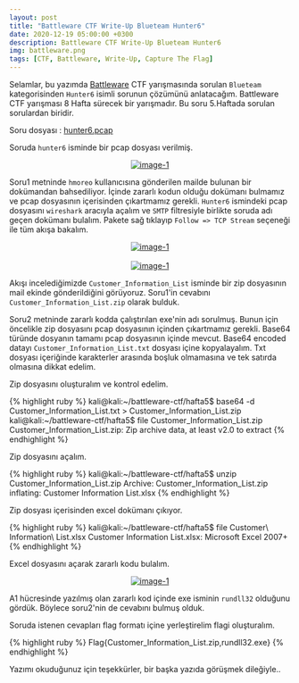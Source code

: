 ```yaml
---
layout: post
title: "Battleware CTF Write-Up Blueteam Hunter6"
date: 2020-12-19 05:00:00 +0300
description: Battleware CTF Write-Up Blueteam Hunter6
img: battleware.png
tags: [CTF, Battleware, Write-Up, Capture The Flag]
---
```

Selamlar, bu yazımda [Battleware] CTF yarışmasında sorulan `Blueteam` kategorisinden `Hunter6` isimli sorunun çözümünü anlatacağım. Battleware CTF yarışması 8 Hafta sürecek bir yarışmadır. Bu soru 5.Haftada sorulan sorulardan biridir.

Soru dosyası : [hunter6.pcap]

Soruda `hunter6` isminde bir pcap dosyası verilmiş.

<center>
  <div>
      <a class="example-image-link" href="{{site.baseurl}}/assets/img/bw-60.png" data-lightbox="example-1"><img class="example-image" src="{{site.baseurl}}/assets/img/bw-60.png" alt="image-1" /></a>
	</div>
</center>


Soru1 metninde `hmoreo` kullanıcısına gönderilen mailde bulunan bir dokümandan bahsediliyor. İçinde zararlı kodun olduğu dokümanı bulmamız ve pcap dosyasının içerisinden çıkartmamız gerekli. `Hunter6` ismindeki pcap dosyasını `wireshark` aracıyla açalım ve `SMTP` filtresiyle birlikte soruda adı geçen dokümanı bulalım. Pakete sağ tıklayıp `Follow => TCP Stream` seçeneği ile tüm akışa bakalım.


<center>
  <div>
      <a class="example-image-link" href="{{site.baseurl}}/assets/img/bw-61.png" data-lightbox="example-1"><img class="example-image" src="{{site.baseurl}}/assets/img/bw-61.png" alt="image-1" /></a>
	</div>
</center>
<br>
<center>
  <div>
      <a class="example-image-link" href="{{site.baseurl}}/assets/img/bw-62.png" data-lightbox="example-1"><img class="example-image" src="{{site.baseurl}}/assets/img/bw-62.png" alt="image-1" /></a>
	</div>
</center>


Akışı incelediğimizde `Customer_Information_List` isminde bir zip dosyasının mail ekinde gönderildiğini görüyoruz. Soru1'in cevabını `Customer_Information_List.zip` olarak bulduk. 

Soru2 metninde zararlı kodda çalıştırılan exe'nin adı sorulmuş. Bunun için öncelikle zip dosyasını pcap dosyasının içinden çıkartmamız gerekli. Base64 türünde dosyanın tamamı pcap dosyasının içinde mevcut. Base64 encoded datayı `Customer_Information_List.txt` dosyası içine kopyalayalım. Txt dosyası içeriğinde karakterler arasında boşluk olmamasına ve tek satırda olmasına dikkat edelim.  

Zip dosyasını oluşturalım ve kontrol edelim.

{% highlight ruby %}
kali@kali:~/battleware-ctf/hafta5$ base64 -d Customer_Information_List.txt > Customer_Information_List.zip
kali@kali:~/battleware-ctf/hafta5$ file Customer_Information_List.zip 
Customer_Information_List.zip: Zip archive data, at least v2.0 to extract
{% endhighlight %}

Zip dosyasını açalım.

{% highlight ruby %}
kali@kali:~/battleware-ctf/hafta5$ unzip Customer_Information_List.zip 
Archive:  Customer_Information_List.zip
  inflating: Customer Information List.xlsx
{% endhighlight %}

Zip dosyası içerisinden excel dokümanı çıkıyor.

{% highlight ruby %}
kali@kali:~/battleware-ctf/hafta5$ file Customer\ Information\ List.xlsx 
Customer Information List.xlsx: Microsoft Excel 2007+
{% endhighlight %}

Excel dosyasını açarak zararlı kodu bulalım.

<center>
  <div>
      <a class="example-image-link" href="{{site.baseurl}}/assets/img/bw-63.png" data-lightbox="example-1"><img class="example-image" src="{{site.baseurl}}/assets/img/bw-63.png" alt="image-1" /></a>
	</div>
</center>


A1 hücresinde yazılmış olan zararlı kod içinde exe isminin `rundll32` olduğunu gördük. Böylece soru2'nin de cevabını bulmuş olduk.

Soruda istenen cevapları flag formatı içine yerleştirelim flagi oluşturalım.

{% highlight ruby %}
Flag{Customer_Information_List.zip,rundll32.exe}
{% endhighlight %}

Yazımı okuduğunuz için teşekkürler, bir başka yazıda görüşmek dileğiyle..

[Battleware]: https://battleware.zone/
[hunter6.pcap]: {{site.baseurl}}/assets/files/hunter6.pcap

